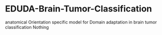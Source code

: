 # EDUDA-Brain-Tumor-Classification
anatomical Orientation specific model for Domain adaptation in brain tumor classification
Nothing
